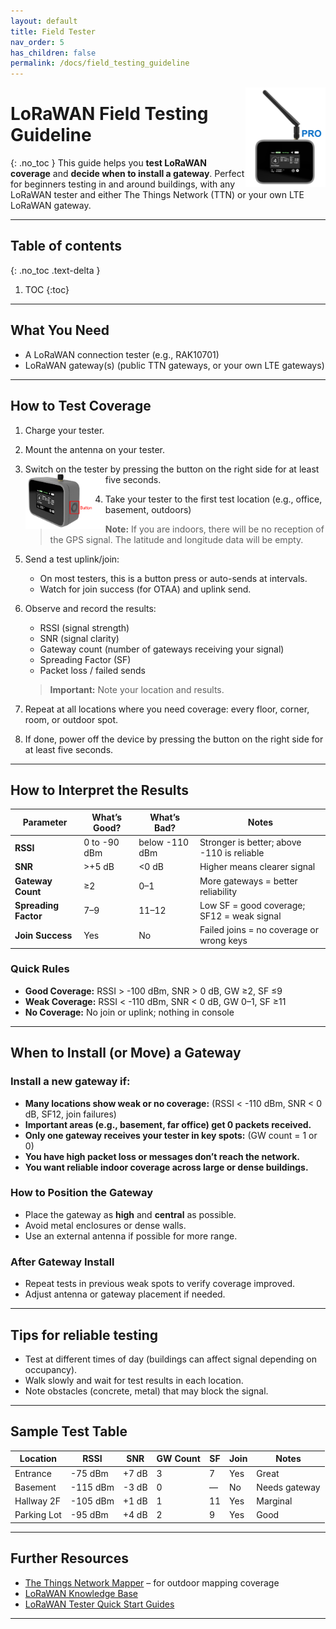 ```yaml
---
layout: default
title: Field Tester
nav_order: 5
has_children: false
permalink: /docs/field_testing_guideline
---
```


<img src="https://raw.githubusercontent.com/hslu-ige-laes/lora-devices-ttn/master/docs/rak10701-p_01.png" width="128" align="right" class="inline"/>

# LoRaWAN Field Testing Guideline
{: .no_toc }
This guide helps you **test LoRaWAN coverage** and **decide when to install a gateway**. Perfect for beginners testing in and around buildings, with any LoRaWAN tester and either The Things Network (TTN) or your own LTE LoRaWAN gateway.

---
## Table of contents
{: .no_toc .text-delta }

1. TOC
{:toc}

---

## What You Need
- A LoRaWAN connection tester (e.g., RAK10701)
- LoRaWAN gateway(s) (public TTN gateways, or your own LTE gateways)

---

## How to Test Coverage

1. Charge your tester.
1. Mount the antenna on your tester.
1. Switch on the tester by pressing the button on the right side for at least five seconds.
   <img src="https://raw.githubusercontent.com/hslu-ige-laes/lora-devices-ttn/master/docs/rak10701-p_02.png" width="128" align="left" class="inline"/>
1. Take your tester to the first test location (e.g., office, basement, outdoors)
   > **Note:** If you are indoors, there will be no reception of the GPS signal. The latitude and longitude data will be empty.
1. Send a test uplink/join:
    - On most testers, this is a button press or auto-sends at intervals.
    - Watch for join success (for OTAA) and uplink send.
1. Observe and record the results:
    - RSSI (signal strength)
    - SNR (signal clarity)
    - Gateway count (number of gateways receiving your signal)
    - Spreading Factor (SF)
    - Packet loss / failed sends

    > **Important:** Note your location and results.

1. Repeat at all locations where you need coverage: every floor, corner, room, or outdoor spot.

1. If done, power off the device by pressing the button on the right side for at least five seconds.

---

## How to Interpret the Results

| Parameter | What’s Good? | What’s Bad? | Notes |
|-----------|--------------|-------------|-------|
| **RSSI**  | 0 to -90 dBm | below -110 dBm | Stronger is better; above -110 is reliable |
| **SNR**   | >+5 dB       | <0 dB       | Higher means clearer signal |
| **Gateway Count** | ≥2   | 0–1         | More gateways = better reliability |
| **Spreading Factor** | 7–9 | 11–12      | Low SF = good coverage; SF12 = weak signal |
| **Join Success** | Yes   | No          | Failed joins = no coverage or wrong keys |

### Quick Rules
- **Good Coverage:** RSSI > -100 dBm, SNR > 0 dB, GW ≥2, SF ≤9
- **Weak Coverage:** RSSI < -110 dBm, SNR < 0 dB, GW 0–1, SF ≥11
- **No Coverage:** No join or uplink; nothing in console

---

## When to Install (or Move) a Gateway

### Install a new gateway if:
- **Many locations show weak or no coverage:** (RSSI < -110 dBm, SNR < 0 dB, SF12, join failures)
- **Important areas (e.g., basement, far office) get 0 packets received.**
- **Only one gateway receives your tester in key spots:** (GW count = 1 or 0)
- **You have high packet loss or messages don’t reach the network.**
- **You want reliable indoor coverage across large or dense buildings.**

### How to Position the Gateway
- Place the gateway as **high** and **central** as possible.
- Avoid metal enclosures or dense walls.
- Use an external antenna if possible for more range.

### After Gateway Install
- Repeat tests in previous weak spots to verify coverage improved.
- Adjust antenna or gateway placement if needed.

---

## Tips for reliable testing

- Test at different times of day (buildings can affect signal depending on occupancy).
- Walk slowly and wait for test results in each location.
- Note obstacles (concrete, metal) that may block the signal.

---

## Sample Test Table

| Location    | RSSI    | SNR   | GW Count | SF  | Join | Notes         |
|-------------|---------|-------|----------|-----|------|---------------|
| Entrance    | -75 dBm | +7 dB | 3        | 7   | Yes  | Great         |
| Basement    | -115 dBm| -3 dB | 0        | —   | No   | Needs gateway |
| Hallway 2F  | -105 dBm| +1 dB | 1        | 11  | Yes  | Marginal      |
| Parking Lot | -95 dBm | +4 dB | 2        | 9   | Yes  | Good          |

---

## Further Resources

- [The Things Network Mapper](https://ttnmapper.org/heatmap/) – for outdoor mapping coverage
- [LoRaWAN Knowledge Base](https://www.thethingsnetwork.org/docs/)
- [LoRaWAN Tester Quick Start Guides](https://docs.rakwireless.com/Product-Categories/WisBlock/RAK10701/Quickstart/)

---